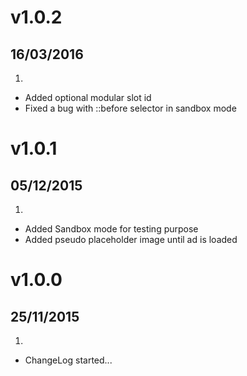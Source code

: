 # v1.0.2
## 16/03/2016

1. [](#new)
  * Added optional modular slot id
  * Fixed a bug with ::before selector in sandbox mode

# v1.0.1
## 05/12/2015

1. [](#new)
  * Added Sandbox mode for testing purpose
  * Added pseudo placeholder image until ad is loaded

# v1.0.0
## 25/11/2015

1. [](#new)
  * ChangeLog started...

